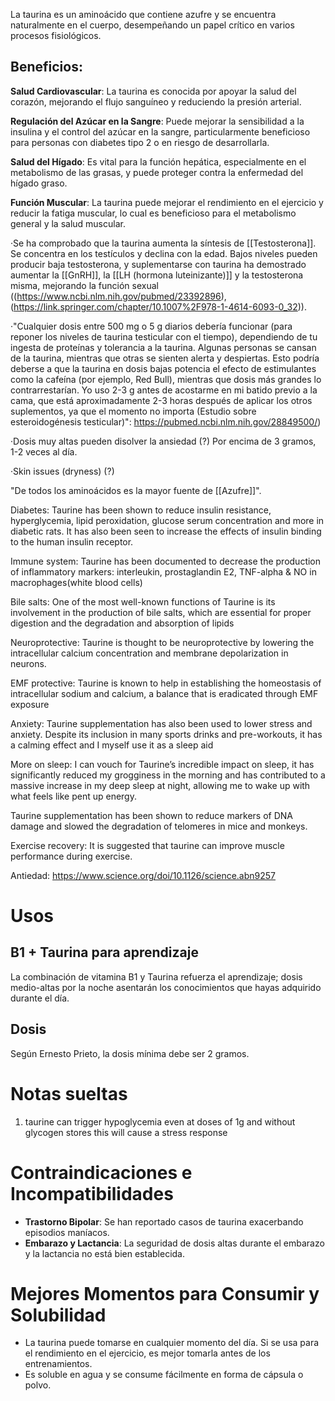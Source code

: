 
La taurina es un aminoácido que contiene azufre y se encuentra naturalmente en el cuerpo, desempeñando un papel crítico en varios procesos fisiológicos.
## Beneficios:

**Salud Cardiovascular**: La taurina es conocida por apoyar la salud del corazón, mejorando el flujo sanguíneo y reduciendo la presión arterial.

**Regulación del Azúcar en la Sangre**: Puede mejorar la sensibilidad a la insulina y el control del azúcar en la sangre, particularmente beneficioso para personas con diabetes tipo 2 o en riesgo de desarrollarla.

**Salud del Hígado**: Es vital para la función hepática, especialmente en el metabolismo de las grasas, y puede proteger contra la enfermedad del hígado graso.

**Función Muscular**: La taurina puede mejorar el rendimiento en el ejercicio y reducir la fatiga muscular, lo cual es beneficioso para el metabolismo general y la salud muscular.


·Se ha comprobado que la taurina aumenta la síntesis de [[Testosterona]]. Se concentra en los testículos y declina con la edad. Bajos niveles pueden producir baja testosterona, y suplementarse con taurina ha demostrado aumentar la [[GnRH]], la [[LH (hormona luteinizante)]] y la testosterona misma, mejorando la función sexual ((https://www.ncbi.nlm.nih.gov/pubmed/23392896), (https://link.springer.com/chapter/10.1007%2F978-1-4614-6093-0_32)).

·"Cualquier dosis entre 500 mg o 5 g diarios debería funcionar (para reponer los niveles de taurina testicular con el tiempo), dependiendo de tu ingesta de proteínas y tolerancia a la taurina. Algunas personas se cansan de la taurina, mientras que otras se sienten alerta y despiertas. Esto podría deberse a que la taurina en dosis bajas potencia el efecto de estimulantes como la cafeína (por ejemplo, Red Bull), mientras que dosis más grandes lo contrarrestarían. Yo uso 2-3 g antes de acostarme en mi batido previo a la cama, que está aproximadamente 2-3 horas después de aplicar los otros suplementos, ya que el momento no importa (Estudio sobre esteroidogénesis testicular)": https://pubmed.ncbi.nlm.nih.gov/28849500/)

·Dosis muy altas pueden disolver la ansiedad (?) Por encima de 3 gramos, 1-2 veces al día.

·Skin issues (dryness) (?)

"De todos los aminoácidos es la mayor fuente de [[Azufre]]".

Diabetes: Taurine has been shown to reduce insulin resistance, hyperglycemia, lipid peroxidation, glucose serum concentration and more in diabetic rats. It has also been seen to increase the effects of insulin binding to the human insulin receptor.

Immune system: Taurine has been documented to decrease the production of inflammatory markers: interleukin, prostaglandin E2, TNF-alpha & NO in macrophages(white blood cells)

Bile salts: One of the most well-known functions of Taurine is its involvement in the production of bile salts, which are essential for proper digestion and the degradation and absorption of lipids

Neuroprotective: Taurine is thought to be neuroprotective by lowering the intracellular calcium concentration and membrane depolarization in neurons.

EMF protective: Taurine is known to help in establishing the homeostasis of intracellular sodium and calcium, a balance that is eradicated through EMF exposure

Anxiety: Taurine supplementation has also been used to lower stress and anxiety. Despite its inclusion in many sports drinks and pre-workouts, it has a calming effect and I myself use it as a sleep aid

More on sleep: I can vouch for Taurine’s incredible impact on sleep, it has significantly reduced my grogginess in the morning and has contributed to a massive increase in my deep sleep at night, allowing me to wake up with what feels like pent up energy.

Taurine supplementation has been shown to reduce markers of DNA damage and slowed the degradation of telomeres in mice and monkeys.

Exercise recovery: It is suggested that taurine can improve muscle performance during exercise.

Antiedad:
https://www.science.org/doi/10.1126/science.abn9257


# Usos

## B1 + Taurina para aprendizaje

La combinación de vitamina B1 y Taurina refuerza el aprendizaje; dosis medio-altas por la noche asentarán los conocimientos que hayas adquirido durante el día.

## Dosis

Según Ernesto Prieto, la dosis mínima debe ser 2 gramos.
# Notas sueltas

1. taurine can trigger hypoglycemia even at doses of 1g and without glycogen stores this will cause a stress response

# Contraindicaciones e Incompatibilidades

- **Trastorno Bipolar**: Se han reportado casos de taurina exacerbando episodios maníacos.
- **Embarazo y Lactancia**: La seguridad de dosis altas durante el embarazo y la lactancia no está bien establecida.
# Mejores Momentos para Consumir y Solubilidad

- La taurina puede tomarse en cualquier momento del día. Si se usa para el rendimiento en el ejercicio, es mejor tomarla antes de los entrenamientos.
- Es soluble en agua y se consume fácilmente en forma de cápsula o polvo.